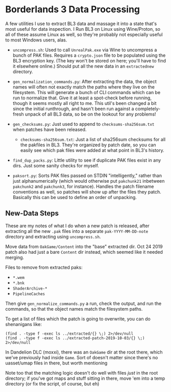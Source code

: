 Borderlands 3 Data Processing
=============================

A few utilities I use to extract BL3 data and massage it into a state
that's most useful for data inspection.  I Run BL3 on Linux using
Wine/Proton, so all of these assume Linux as well, so they're probably
not especially useful to most Windows users, alas.

- `uncompress.sh`: Used to call `UnrealPak.exe` via Wine to uncompress
  a bunch of PAK files.  Requires a `crypto.json` file to be populated
  using the BL3 encryption key.  (The key won't be stored on here; you'll
  have to find it elsewhere online.)  Should put all the new data in
  an `extractednew` directory.

- `gen_normalization_commands.py`: After extracting the data, the object
  names will often not exactly match the paths where they live on the
  filesystem.  This will generate a bunch of CLI commands which can be
  run to normalize that.  Give it at least a spot-check before running,
  though it seems mostly all right to me.  This util's been changed a
  bit since the initial runthrough, and hasn't been run against a
  completely-fresh unpack of all BL3 data, so be on the lookout for
  any problems!

- `gen_checksums.py`: Just used to append to `checksums-sha256sum.txt`
  when patches have been released.

  - `checksums-sha256sum.txt`: Just a list of sha256sum checksums for all
    the pakfiles in BL3.  They're organized by patch date, so you can
    easily see which pak files were added at what point in BL3's history.

- `find_dup_packs.py`: Little utility to see if duplicate PAK files
  exist in any dirs.  Just some sanity checks for myself.

- `paksort.py`: Sorts PAK files passed on STDIN "intelligently," rather
  than just alphanumerically (which would otherwise put `pakchunk21`
  inbetween `pakchunk2` and `pakchunk3`, for instance).  Handles the
  patch filename conventions as well, so patches will show up after
  the files they patch.  Basically this can be used to define an order
  of unpacking.

New-Data Steps
--------------

These are my notes of what I do when a new patch is released, after
extracting all the new `.pak` files into a separate `pak-YYYY-MM-DD-note`
directory and extracting using `uncompress.sh`.

Move data from `OakGame/Content` into the "base" extracted dir.
Oct 24 2019 patch also had just a bare `Content` dir instead, which seemed
like it needed merging.

Files to remove from extracted paks:

- `*.wem`
- `*.bnk`
- `ShaderArchive-*`
- `PipelineCaches`

Then give `gen_normalize_commands.py` a run, check the output, and run the
commands, so that the object names match the filesystem paths.

To get a list of files which the patch is going to overwrite, you can do
shenanigans like:

    (find . -type f -exec ls ../extracted/{} \;) 2>/dev/null
    (find . -type f -exec ls ../extracted-patch-2019-10-03/{} \;) 2>/dev/null

In Dandelion DLC (moxxi), there was an `OakGame` dir at the root there,
which we've previously had inside `Game`.  Sort of doesn't matter since
there's no uasset/umap files in there, but worth mentioning

Note too that the matching logic doesn't do well with files *just* in the
root directory; if you've got maps and stuff sitting in there, move 'em
into a temp directory (or fix the script, of course, but eh)

